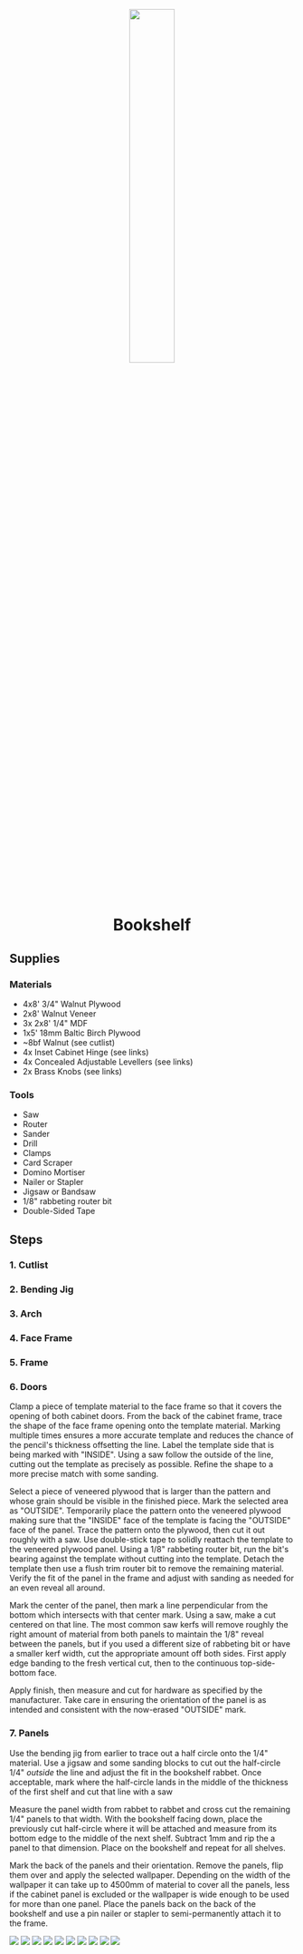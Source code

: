 <!-- 2024-10-01 -->

<p align="center">
  <img src="../../plans/bookshelf/images/wireframe.png" width="40%"/>
</p>
<h1 align="center">
  Bookshelf
  <br>
  <sup><sub><sup><sup></sub>
</h1>

## Supplies

### Materials

- 4x8&#39; 3&#x2F;4&quot; Walnut Plywood
- 2x8&#39; Walnut Veneer
- 3x 2x8&#39; 1&#x2F;4&quot; MDF
- 1x5&#39; 18mm Baltic Birch Plywood
- ~8bf Walnut (see cutlist)
- 4x Inset Cabinet Hinge (see links)
- 4x Concealed Adjustable Levellers (see links)
- 2x Brass Knobs (see links)

### Tools

- Saw
- Router
- Sander
- Drill
- Clamps
- Card Scraper
- Domino Mortiser
- Nailer or Stapler
- Jigsaw or Bandsaw
- 1&#x2F;8&quot; rabbeting router bit
- Double-Sided Tape

## Steps

### 1. Cutlist

### 2. Bending Jig

### 3. Arch

### 4. Face Frame

### 5. Frame

### 6. Doors

Clamp a piece of template material to the face frame so that it covers the
opening of both cabinet doors. From the back of the cabinet frame, trace the
shape of the face frame opening onto the template material. Marking multiple
times ensures a more accurate template and reduces the chance of the pencil's
thickness offsetting the line. Label the template side that is being marked with
"INSIDE". Using a saw follow the outside of the line, cutting out the template
as precisely as possible. Refine the shape to a more precise match with some
sanding.

Select a piece of veneered plywood that is larger than the pattern and whose
grain should be visible in the finished piece. Mark the selected area as
"OUTSIDE". Temporarily place the pattern onto the veneered plywood making sure
that the "INSIDE" face of the template is facing the "OUTSIDE" face of the
panel. Trace the pattern onto the plywood, then cut it out roughly with a saw.
Use double-stick tape to solidly reattach the template to the veneered plywood
panel. Using a 1/8" rabbeting router bit, run the bit's bearing against the
template without cutting into the template. Detach the template then use a flush
trim router bit to remove the remaining material. Verify the fit of the panel in
the frame and adjust with sanding as needed for an even reveal all around.

Mark the center of the panel, then mark a line perpendicular from the bottom
which intersects with that center mark. Using a saw, make a cut centered on that
line. The most common saw kerfs will remove roughly the right amount of material
from both panels to maintain the 1/8" reveal between the panels, but if you used
a different size of rabbeting bit or have a smaller kerf width, cut the
appropriate amount off both sides. First apply edge banding to the fresh
vertical cut, then to the continuous top-side-bottom face.

Apply finish, then measure and cut for hardware as specified by the
manufacturer. Take care in ensuring the orientation of the panel is as intended
and consistent with the now-erased "OUTSIDE" mark.

### 7. Panels

Use the bending jig from earlier to trace out a half circle onto the 1/4"
material. Use a jigsaw and some sanding blocks to cut out the half-circle 1/4"
_outside_ the line and adjust the fit in the bookshelf rabbet. Once acceptable,
mark where the half-circle lands in the middle of the thickness of the first
shelf and cut that line with a saw

Measure the panel width from rabbet to rabbet and cross cut the remaining 1/4"
panels to that width. With the bookshelf facing down, place the previously cut
half-circle where it will be attached and measure from its bottom edge to the
middle of the next shelf. Subtract 1mm and rip the a panel to that dimension.
Place on the bookshelf and repeat for all shelves.

Mark the back of the panels and their orientation. Remove the panels, flip them
over and apply the selected wallpaper. Depending on the width of the wallpaper
it can take up to 4500mm of material to cover all the panels, less if the
cabinet panel is excluded or the wallpaper is wide enough to be used for more
than one panel. Place the panels back on the back of the bookshelf and use a pin
nailer or stapler to semi-permanently attach it to the frame.

![](/plans/bookshelf/images/gallery0.png)
![](/plans/bookshelf/images/gallery1.png)
![](/plans/bookshelf/images/gallery2.png)
![](/plans/bookshelf/images/gallery3.jpg)
![](/plans/bookshelf/images/gallery4.jpg)
![](/plans/bookshelf/images/gallery5.png)
![](/plans/bookshelf/images/gallery6.jpg)
![](/plans/bookshelf/images/gallery7.png)
![](/plans/bookshelf/images/gallery8.png)
![](/plans/bookshelf/images/gallery9.png)
